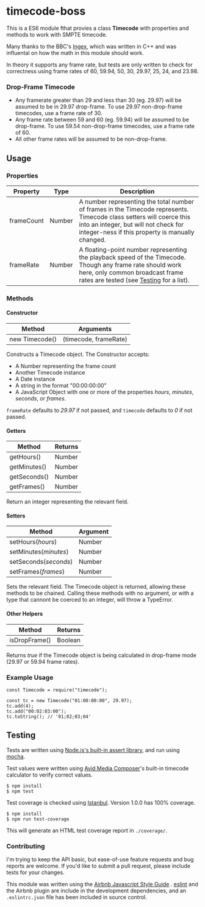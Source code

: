 # timecode-boss

This is a ES6 module fthat provies a class **Timecode** with properties and methods to work with SMPTE timecode.

Many thanks to the BBC's [Ingex](http://ingex.sourceforge.net), which was written in C++ and was influental on how the math in this module should work.

In theory it supports any frame rate, but tests are only written to check for correctness using frame rates of 60, 59.94, 50, 30, 29.97, 25, 24, and 23.98.

### Drop-Frame Timecode
* Any framerate greater than 29 and less than 30 (eg. 29.97) will be assumed to be in 29.97 drop-frame. To use 29.97 non-drop-frame timecodes, use a frame rate of 30.
* Any frame rate between 59 and 60 (eg. 59.94) will be assumed to be drop-frame. To use 59.54 non-drop-frame timecodes, use a frame rate of 60.
* All other frame rates will be assumed to be non-drop-frame.

## Usage

### Properties

Property | Type | Description
---------|------|------------
frameCount | Number | A number representing the total number of frames in the Timecode represents. Timecode class setters will coerce this into an integer, but will not check for integer-ness if this property is manually changed.
frameRate | Number | A floating-point number representing the playback speed of the Timecode. Though any frame rate should work here, only common broadcast frame rates are tested (see [Testing](#testing) for a list).

### Methods

#### Constructor

| Method | Arguments
|--------|----------
| new Timecode() | (timecode, frameRate)

Constructs a Timecode object. The Constructor accepts:

* A Number representing the frame count
* Another Timecode instance
* A Date instance
* A string in the format "00:00:00:00"
* A JavaScript Object with one or more of the properties *hours*, *minutes*,  *seconds*, or *frames*.

`frameRate` defaults to *29.97* if not passed, and `timecode` defaults to *0* if not passed.

#### Getters

| Method | Returns 
|--------|--------
| getHours() | Number
| getMinutes() | Number
| getSeconds() | Number
| getFrames() | Number

Return an integer representing the relevant field.

#### Setters

| Method | Argument
|--------|---------
| setHours(*hours*) | Number
| setMinutes(*minutes*) | Number
| setSeconds(*seconds*) | Number
| setFrames(*frames*) | Number

Sets the relevant field. The Timecode object is returned, allowing these methods to be chained. Calling these methods with no argument, or with a type that cannont be coerced to an integer, will throw a TypeError.

#### Other Helpers
| Method | Returns 
|--------|--------
| isDropFrame() | Boolean

Returns *true* if the Timecode object is being calculated in drop-frame mode (29.97 or 59.94 frame rates).

### Example Usage

	const Timecode = require("timecode");

	const tc = new Timecode("01:00:00:00", 29.97);
	tc.add(4);
	tc.add("00:02:03:00");
	tc.toString(); // '01;02;03;04'

## Testing

Tests are written using [Node.js's built-in assert library](https://nodejs.org/docs/latest-v10.x/api/assert.html), and run using [mocha](https://mochajs.org).

Test values were written using [Avid Media Composer](http://www.avid.com/media-composer)'s built-in timecode calculator to verify correct values.

    $ npm install
    $ npm test

Test coverage is checked using [Istanbul](https://istanbul.js.org). Version 1.0.0 has 100% coverage.

    $ npm install
    $ npm run test-coverage

This will generate an HTML test coverage report in `./coverage/`.

### Contributing

I'm trying to keep the API basic, but ease-of-use feature requests and bug reports are welcome. If you'd like to submit a pull request, please include tests for your changes.

This module was written using the [Airbnb Javascript Style Guide](https://github.com/airbnb/javascript) . [eslint](https://eslint.org) and the Airbnb plugin are include in the development dependencies, and an `.eslintrc.json` file has been included in source control.

